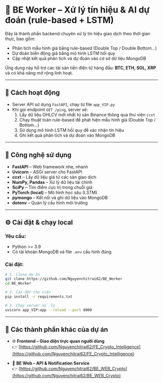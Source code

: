 # 🧠 BE Worker – Xử lý tín hiệu & AI dự đoán (rule-based + LSTM)

Đây là thành phần backend chuyên xử lý tín hiệu giao dịch theo thời gian thực, bao gồm:

- Phân tích mẫu hình giá bằng rule-based (Double Top / Double Bottom…)
- Dự đoán biến động giá bằng mô hình LSTM hồi quy
- Cập nhật kết quả phân tích và dự đoán vào cơ sở dữ liệu MongoDB

Ứng dụng này hỗ trợ các tài sản tiền điện tử hàng đầu: **BTC, ETH, SOL, XRP** và có khả năng mở rộng linh hoạt.

---

## 🚀 Cách hoạt động

- Server API sử dụng `FastAPI`, chạy từ file `app_VIP.py`
- Khi gọi endpoint `GET /ping`, server sẽ:
  1. Lấy dữ liệu OHLCV mới nhất từ sàn Binance thông qua thư viện `ccxt`
  2. Chạy thuật toán rule-based để phát hiện mẫu hình giá (Double Top / Bottom…)
  3. Sử dụng mô hình LSTM hồi quy để xác nhận tín hiệu
  4. Ghi kết quả phân tích và dự đoán vào MongoDB

---

## 🧪 Công nghệ sử dụng

- **FastAPI** – Web framework nhẹ, nhanh
- **Uvicorn** – ASGI server cho FastAPI
- **ccxt** – Lấy dữ liệu giá từ các sàn giao dịch
- **NumPy, Pandas** – Xử lý dữ liệu tài chính
- **SciPy** – Tìm điểm cực trị trong chuỗi giá
- **PyTorch (local)** – Mô hình học sâu (LSTM)
- **pymongo** – Kết nối và ghi dữ liệu vào MongoDB
- **dotenv** – Quản lý cấu hình môi trường

---

## ⚙️ Cài đặt & chạy local

### Yêu cầu:
- Python >= 3.9
- Có tài khoản MongoDB và file `.env` cấu hình đúng

### Cài đặt:

```bash
# 1. Clone dự án
git clone https://github.com/Nguyenchitrai62/BE_Worker
cd BE_Worker

# 2. Cài đặt thư viện
pip install -r requirements.txt

# 3. Chạy server xử lý
uvicorn app_VIP:app --reload --port 8000
```

---

## 🧩 Các thành phần khác của dự án

- 🌐 **Frontend – Giao diện trực quan người dùng**  
  👉 [https://github.com/Nguyenchitrai62/FE_Crypto_Intelligence](https://github.com/Nguyenchitrai62/FE_Crypto_Intelligence)

- 🔧 **BE Web – API & Notification Service**  
  👉 [https://github.com/Nguyenchitrai62/BE_WEB_Crypto](https://github.com/Nguyenchitrai62/BE_WEB_Crypto)
